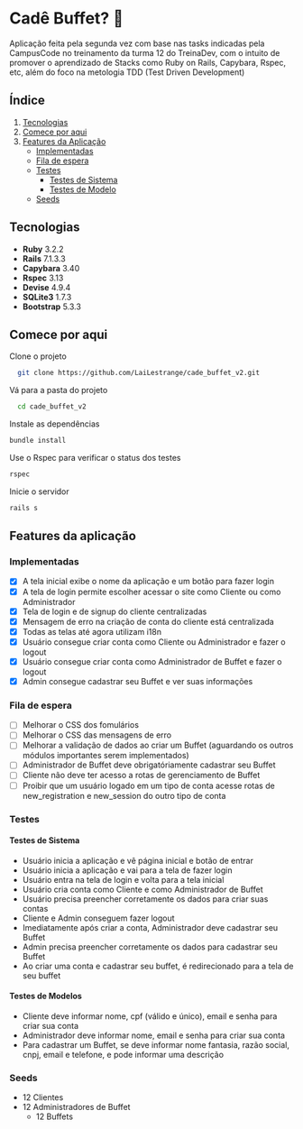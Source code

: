 
# Cadê Buffet? 🎉

Aplicação feita pela segunda vez com base nas tasks indicadas pela CampusCode no treinamento da turma 12 do TreinaDev, com o intuito de promover o aprendizado de Stacks como Ruby on Rails, Capybara, Rspec, etc, além do foco na metologia TDD (Test Driven Development)

## Índice

1. [Tecnologias](#tecnologias)
2. [Comece por aqui](#comece-por-aqui)
3. [Features da Aplicação](#features-da-aplicação)
    - [Implementadas](#implementadas)
    - [Fila de espera](#fila-de-espera)
    - [Testes](#testes)
      - [Testes de Sistema](#testes-de-sistema)
      - [Testes de Modelo](#testes-de-modelos)
    - [Seeds](#seeds)

## Tecnologias

- **Ruby** 3.2.2
- **Rails** 7.1.3.3
- **Capybara** 3.40
- **Rspec** 3.13
- **Devise** 4.9.4
- **SQLite3** 1.7.3
- **Bootstrap** 5.3.3

## Comece por aqui

Clone o projeto

~~~bash
  git clone https://github.com/LaiLestrange/cade_buffet_v2.git
~~~

Vá para a pasta do projeto

~~~bash
  cd cade_buffet_v2
~~~

Instale as dependências

~~~bash
bundle install
~~~

Use o Rspec para verificar o status dos testes

~~~bash
rspec
~~~

Inicie o servidor

~~~bash
rails s
~~~

## Features da aplicação

### Implementadas

- [x] A tela inicial exibe o nome da aplicação e um botão para fazer login
- [x] A tela de login permite escolher acessar o site como Cliente ou como Administrador
- [x] Tela de login e de signup do cliente centralizadas
- [x] Mensagem de erro na criação de conta do cliente está centralizada
- [x] Todas as telas até agora utilizam i18n
- [x] Usuário consegue criar conta como Cliente ou Administrador e fazer o logout
- [x] Usuário consegue criar conta como Administrador de Buffet e fazer o logout
- [x] Admin consegue cadastrar seu Buffet e ver suas informações

### Fila de espera

- [ ] Melhorar o CSS dos fomulários
- [ ] Melhorar o CSS das mensagens de erro
- [ ] Melhorar a validação de dados ao criar um Buffet (aguardando os outros módulos importantes serem implementados)
- [ ] Administrador de Buffet deve obrigatóriamente cadastrar seu Buffet
- [ ] Cliente não deve ter acesso a rotas de gerenciamento de Buffet
- [ ] Proibir que um usuário logado em um tipo de conta acesse rotas de new_registration e new_session do outro tipo de conta

### Testes

#### Testes de Sistema

- Usuário inicia a aplicação e vê página inicial e botão de entrar
- Usuário inicia a aplicação e vai para a tela de fazer login
- Usuário entra na tela de login e volta para a tela inicial
- Usuário cria conta como Cliente e como Administrador de Buffet
- Usuário precisa preencher corretamente os dados para criar suas contas
- Cliente e Admin conseguem fazer logout
- Imediatamente após criar a conta, Administrador deve cadastrar seu Buffet
- Admin precisa preencher corretamente os dados para cadastrar seu Buffet
- Ao criar uma conta e cadastrar seu buffet, é redirecionado para a tela de seu buffet

#### Testes de Modelos

- Cliente deve informar nome, cpf (válido e único), email e senha para criar sua conta
- Administrador deve informar nome, email e senha para criar sua conta
- Para cadastrar um Buffet, se deve informar nome fantasia, razão social, cnpj, email e telefone, e pode informar uma descrição

### Seeds

- 12 Clientes
- 12 Administradores de Buffet
  - 12 Buffets
